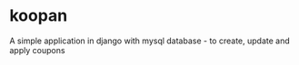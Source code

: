 # koopan


A simple application in django with mysql database - to create, update and apply coupons
